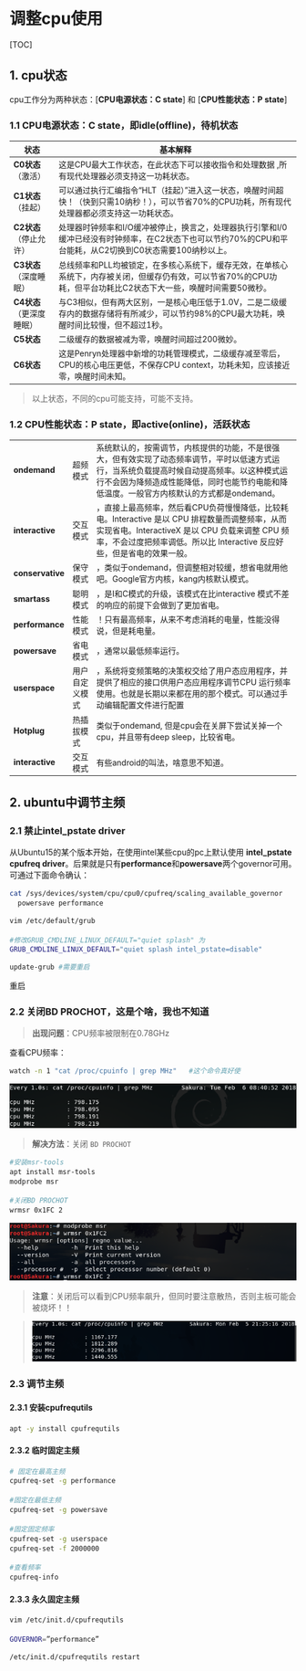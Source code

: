 # 调整cpu使用

[TOC]

## 1. cpu状态

cpu工作分为两种状态：[**CPU电源状态：C state**] 和 [**CPU性能状态：P state**]

### 1.1 **CPU电源状态：C state**，即idle(offline)，待机状态

| 状态                     | 基本解释                                                     |
| ------------------------ | ------------------------------------------------------------ |
| **C0状态**（激活）       | 这是CPU最大工作状态，在此状态下可以接收指令和处理数据 ,所有现代处理器必须支持这一功耗状态。 |
| **C1状态**（挂起）       | 可以通过执行汇编指令“HLT（挂起）”进入这一状态，唤醒时间超快！（快到只需10纳秒！），可以节省70%的CPU功耗，所有现代处理器都必须支持这一功耗状态。 |
| **C2状态**（停止允许）   | 处理器时钟频率和I/O缓冲被停止，换言之，处理器执行引擎和I/0缓冲已经没有时钟频率，在C2状态下也可以节约70%的CPU和平台能耗，从C2切换到C0状态需要100纳秒以上。 |
| **C3状态**（深度睡眠）   | 总线频率和PLL均被锁定，在多核心系统下，缓存无效，在单核心系统下，内存被关闭，但缓存仍有效，可以节省70%的CPU功耗，但平台功耗比C2状态下大一些，唤醒时间需要50微秒。 |
| **C4状态**（更深度睡眠） | 与C3相似，但有两大区别，一是核心电压低于1.0V，二是二级缓存内的数据存储将有所减少，可以节约98%的CPU最大功耗，唤醒时间比较慢，但不超过1秒。 |
| **C5状态**               | 二级缓存的数据被减为零，唤醒时间超过200微妙。                |
| **C6状态**               | 这是Penryn处理器中新增的功耗管理模式，二级缓存减至零后，CPU的核心电压更低，不保存CPU context，功耗未知，应该接近零，唤醒时间未知。 |

> 以上状态，不同的cpu可能支持，可能不支持。

### 1.2 **CPU性能状态：P state**，即active(online)，活跃状态

|                  |                |                                                              |
| ---------------- | -------------- | ------------------------------------------------------------ |
| **ondemand**     | 超频模式       | 系统默认的，按需调节，内核提供的功能，不是很强大，但有效实现了动态频率调节，平时以低速方式运行，当系统负载提高时候自动提高频率。以这种模式运行不会因为降频造成性能降低，同时也能节约电能和降低温度。一般官方内核默认的方式都是ondemand。 |
| **interactive**  | 交互模式       | ，直接上最高频率，然后看CPU负荷慢慢降低，比较耗电。Interactive 是以 CPU 排程数量而调整频率，从而实现省电。InteractiveX 是以 CPU 负载来调整 CPU 频率，不会过度把频率调低。所以比 Interactive 反应好些，但是省电的效果一般。 |
| **conservative** | 保守模式       | ，类似于ondemand，但调整相对较缓，想省电就用他吧。Google官方内核，kang内核默认模式。 |
| **smartass**     | 聪明模式       | ，是I和C模式的升级，该模式在比interactive 模式不差的响应的前提下会做到了更加省电。 |
| **performance**  | 性能模式       | ！只有最高频率，从来不考虑消耗的电量，性能没得说，但是耗电量。 |
| **powersave**    | 省电模式       | ，通常以最低频率运行。                                       |
| **userspace**    | 用户自定义模式 | ，系统将变频策略的决策权交给了用户态应用程序，并提供了相应的接口供用户态应用程序调节CPU 运行频率使用。也就是长期以来都在用的那个模式。可以通过手动编辑配置文件进行配置 |
| **Hotplug**      | 热插拔模式     | 类似于ondemand, 但是cpu会在关屏下尝试关掉一个cpu，并且带有deep sleep，比较省电。 |
| **interactive**  | 交互模式       | 有些android的叫法，啥意思不知道。                            |

## 2. ubuntu中调节主频

### 2.1 禁止intel_pstate driver

从Ubuntu15的某个版本开始，在使用intel某些cpu的pc上默认使用 **intel_pstate cpufreq driver**。后果就是只有**performance**和**powersave**两个governor可用。可通过下面命令确认：

```bash
cat /sys/devices/system/cpu/cpu0/cpufreq/scaling_available_governor
  powersave performance
```

```bash
vim /etc/default/grub

#修改GRUB_CMDLINE_LINUX_DEFAULT="quiet splash" 为
GRUB_CMDLINE_LINUX_DEFAULT="quiet splash intel_pstate=disable"
```

```bash
update-grub #需要重启
```

重启

### 2.2 关闭BD PROCHOT，这是个啥，我也不知道

> **出现问题**：CPU频率被限制在0.78GHz

查看CPU频率：

```bash
watch -n 1 "cat /proc/cpuinfo | grep MHz"	#这个命令真好使
```

![img](001.png)

> **解决方法**：关闭 `BD PROCHOT`

```bash
#安装msr-tools
apt install msr-tools
modprobe msr

#关闭BD PROCHOT
wrmsr 0x1FC 2 
```

![img](002.png)

> **注意**：关闭后可以看到CPU频率飙升，但同时要注意散热，否则主板可能会被烧坏！！

> ![img](003.png)

### 2.3 调节主频

#### 2.3.1  安装cpufrequtils

```bash
apt -y install cpufrequtils
```

#### 2.3.2 临时固定主频

```bash
# 固定在最高主频
cpufreq-set -g performance

#固定在最低主频
cpufreq-set -g powersave

#固定固定频率
cpufreq-set -g userspace
cpufreq-set -f 2000000

#查看频率
cpufreq-info
```

#### 2.3.3 永久固定主频

```bash
vim /etc/init.d/cpufrequtils

GOVERNOR=”performance”
```

```bash
/etc/init.d/cpufrequtils restart 
```

